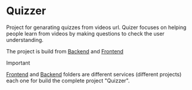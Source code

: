 # Quizzer
Project for genarating quizzes from videos url.
Quizer focuses on helping people learn from videos by making questions to check the user understanding.

The project is build from [Backend](https://github.com/gil392/Quizzer/Backend) and [Frontend](https://github.com/gil392/Quizzer/Frontend)

> [!IMPORTANT]
> [Frontend](https://github.com/gil392/Quizzer) and [Backend](https://github.com/gil392/Quizzer) folders are different services (different projects) each one for build the complete project "Quizzer".
